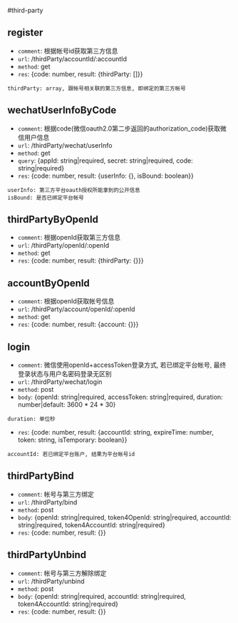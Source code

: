 #third-party

## register
* `comment`: 根据帐号id获取第三方信息
* `url`: /thirdParty/accountId/:accountId
* `method`: get
* `res`: {code: number, result: {thirdParty: []}}
```
thirdParty: array, 跟帐号相关联的第三方信息, 即绑定的第三方帐号
```

## wechatUserInfoByCode
* `comment`: 根据code(微信oauth2.0第二步返回的authorization_code)获取微信用户信息
* `url`: /thirdParty/wechat/userInfo
* `method`: get
* `query`: {appId: string|required, secret: string|required, code: string|required}
* `res`: {code: number, result: {userInfo: {}, isBound: boolean}}
```
userInfo: 第三方平台oauth授权所能拿到的公开信息
isBound: 是否已绑定平台帐号
```

## thirdPartyByOpenId
* `comment`: 根据openId获取第三方信息
* `url`: /thirdParty/openId/:openId
* `method`: get
* `res`: {code: number, result: {thirdParty: {}}}

## accountByOpenId
* `comment`: 根据openId获取帐号信息
* `url`: /thirdParty/account/openId/:openId
* `method`: get
* `res`: {code: number, result: {account: {}}}

## login
* `comment`: 微信使用openId+accessToken登录方式, 若已绑定平台帐号, 最终登录状态与用户名密码登录无区别
* `url`: /thirdParty/wechat/login
* `method`: post
* `body`: {openId: string|required, accessToken: string|required, duration: number|default: 3600 * 24 * 30}
```
duration: 单位秒
```
* `res`: {code: number, result: {accountId: string, expireTime: number, token: string, isTemporary: boolean}}
```
accountId: 若已绑定平台账户, 结果为平台帐号id
```

## thirdPartyBind
* `comment`: 帐号与第三方绑定
* `url`: /thirdParty/bind
* `method`: post
* `body`: {openId: string|required, token4OpenId: string|required, accountId: string|required, token4AccountId: string|required}
* `res`: {code: number, result: {}}

## thirdPartyUnbind
* `comment`: 帐号与第三方解除绑定
* `url`: /thirdParty/unbind
* `method`: post
* `body`: {openId: string|required, accountId: string|required, token4AccountId: string|required}
* `res`: {code: number, result: {}}
